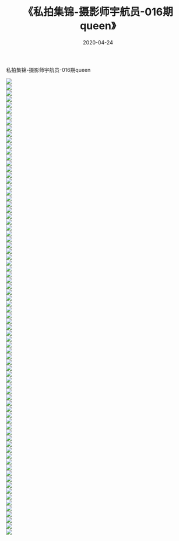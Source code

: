 ﻿---
layout: post
title:  《私拍集锦-摄影师宇航员-016期queen》
date:   2020-04-24
img: http://imgx.orgx.ga/漏D/网络美图/2020/私拍集锦-摄影师宇航员-016期queen/000.jpg
categories: [美女, 清纯, 唯美]
---

私拍集锦-摄影师宇航员-016期queen

  ![](http://imgx.orgx.ga/漏D/网络美图/2020/私拍集锦-摄影师宇航员-016期queen/001.jpg) <br> ![](http://imgx.orgx.ga/漏D/网络美图/2020/私拍集锦-摄影师宇航员-016期queen/002.jpg) <br> ![](http://imgx.orgx.ga/漏D/网络美图/2020/私拍集锦-摄影师宇航员-016期queen/003.jpg) <br> ![](http://imgx.orgx.ga/漏D/网络美图/2020/私拍集锦-摄影师宇航员-016期queen/004.jpg) <br> ![](http://imgx.orgx.ga/漏D/网络美图/2020/私拍集锦-摄影师宇航员-016期queen/005.jpg) <br> ![](http://imgx.orgx.ga/漏D/网络美图/2020/私拍集锦-摄影师宇航员-016期queen/006.jpg) <br> ![](http://imgx.orgx.ga/漏D/网络美图/2020/私拍集锦-摄影师宇航员-016期queen/007.jpg) <br> ![](http://imgx.orgx.ga/漏D/网络美图/2020/私拍集锦-摄影师宇航员-016期queen/008.jpg) <br> ![](http://imgx.orgx.ga/漏D/网络美图/2020/私拍集锦-摄影师宇航员-016期queen/009.jpg) <br> ![](http://imgx.orgx.ga/漏D/网络美图/2020/私拍集锦-摄影师宇航员-016期queen/010.jpg) <br> ![](http://imgx.orgx.ga/漏D/网络美图/2020/私拍集锦-摄影师宇航员-016期queen/011.jpg) <br> ![](http://imgx.orgx.ga/漏D/网络美图/2020/私拍集锦-摄影师宇航员-016期queen/012.jpg) <br> ![](http://imgx.orgx.ga/漏D/网络美图/2020/私拍集锦-摄影师宇航员-016期queen/013.jpg) <br> ![](http://imgx.orgx.ga/漏D/网络美图/2020/私拍集锦-摄影师宇航员-016期queen/014.jpg) <br> ![](http://imgx.orgx.ga/漏D/网络美图/2020/私拍集锦-摄影师宇航员-016期queen/015.jpg) <br> ![](http://imgx.orgx.ga/漏D/网络美图/2020/私拍集锦-摄影师宇航员-016期queen/016.jpg) <br> ![](http://imgx.orgx.ga/漏D/网络美图/2020/私拍集锦-摄影师宇航员-016期queen/017.jpg) <br> ![](http://imgx.orgx.ga/漏D/网络美图/2020/私拍集锦-摄影师宇航员-016期queen/018.jpg) <br> ![](http://imgx.orgx.ga/漏D/网络美图/2020/私拍集锦-摄影师宇航员-016期queen/019.jpg) <br> ![](http://imgx.orgx.ga/漏D/网络美图/2020/私拍集锦-摄影师宇航员-016期queen/020.jpg) <br> ![](http://imgx.orgx.ga/漏D/网络美图/2020/私拍集锦-摄影师宇航员-016期queen/021.jpg) <br> ![](http://imgx.orgx.ga/漏D/网络美图/2020/私拍集锦-摄影师宇航员-016期queen/022.jpg) <br> ![](http://imgx.orgx.ga/漏D/网络美图/2020/私拍集锦-摄影师宇航员-016期queen/023.jpg) <br> ![](http://imgx.orgx.ga/漏D/网络美图/2020/私拍集锦-摄影师宇航员-016期queen/024.jpg) <br> ![](http://imgx.orgx.ga/漏D/网络美图/2020/私拍集锦-摄影师宇航员-016期queen/025.jpg) <br> ![](http://imgx.orgx.ga/漏D/网络美图/2020/私拍集锦-摄影师宇航员-016期queen/026.jpg) <br> ![](http://imgx.orgx.ga/漏D/网络美图/2020/私拍集锦-摄影师宇航员-016期queen/027.jpg) <br> ![](http://imgx.orgx.ga/漏D/网络美图/2020/私拍集锦-摄影师宇航员-016期queen/028.jpg) <br> ![](http://imgx.orgx.ga/漏D/网络美图/2020/私拍集锦-摄影师宇航员-016期queen/029.jpg) <br> ![](http://imgx.orgx.ga/漏D/网络美图/2020/私拍集锦-摄影师宇航员-016期queen/030.jpg) <br> ![](http://imgx.orgx.ga/漏D/网络美图/2020/私拍集锦-摄影师宇航员-016期queen/031.jpg) <br> ![](http://imgx.orgx.ga/漏D/网络美图/2020/私拍集锦-摄影师宇航员-016期queen/032.jpg) <br> ![](http://imgx.orgx.ga/漏D/网络美图/2020/私拍集锦-摄影师宇航员-016期queen/033.jpg) <br> ![](http://imgx.orgx.ga/漏D/网络美图/2020/私拍集锦-摄影师宇航员-016期queen/034.jpg) <br> ![](http://imgx.orgx.ga/漏D/网络美图/2020/私拍集锦-摄影师宇航员-016期queen/035.jpg) <br> ![](http://imgx.orgx.ga/漏D/网络美图/2020/私拍集锦-摄影师宇航员-016期queen/036.jpg) <br> ![](http://imgx.orgx.ga/漏D/网络美图/2020/私拍集锦-摄影师宇航员-016期queen/037.jpg) <br> ![](http://imgx.orgx.ga/漏D/网络美图/2020/私拍集锦-摄影师宇航员-016期queen/038.jpg) <br> ![](http://imgx.orgx.ga/漏D/网络美图/2020/私拍集锦-摄影师宇航员-016期queen/039.jpg) <br> ![](http://imgx.orgx.ga/漏D/网络美图/2020/私拍集锦-摄影师宇航员-016期queen/040.jpg) <br> ![](http://imgx.orgx.ga/漏D/网络美图/2020/私拍集锦-摄影师宇航员-016期queen/041.jpg) <br> ![](http://imgx.orgx.ga/漏D/网络美图/2020/私拍集锦-摄影师宇航员-016期queen/042.jpg) <br> ![](http://imgx.orgx.ga/漏D/网络美图/2020/私拍集锦-摄影师宇航员-016期queen/043.jpg) <br> ![](http://imgx.orgx.ga/漏D/网络美图/2020/私拍集锦-摄影师宇航员-016期queen/044.jpg) <br> ![](http://imgx.orgx.ga/漏D/网络美图/2020/私拍集锦-摄影师宇航员-016期queen/045.jpg) <br> ![](http://imgx.orgx.ga/漏D/网络美图/2020/私拍集锦-摄影师宇航员-016期queen/046.jpg) <br> ![](http://imgx.orgx.ga/漏D/网络美图/2020/私拍集锦-摄影师宇航员-016期queen/047.jpg) <br> ![](http://imgx.orgx.ga/漏D/网络美图/2020/私拍集锦-摄影师宇航员-016期queen/048.jpg) <br> ![](http://imgx.orgx.ga/漏D/网络美图/2020/私拍集锦-摄影师宇航员-016期queen/049.jpg) <br> ![](http://imgx.orgx.ga/漏D/网络美图/2020/私拍集锦-摄影师宇航员-016期queen/050.jpg) <br> ![](http://imgx.orgx.ga/漏D/网络美图/2020/私拍集锦-摄影师宇航员-016期queen/051.jpg) <br> ![](http://imgx.orgx.ga/漏D/网络美图/2020/私拍集锦-摄影师宇航员-016期queen/052.jpg) <br> ![](http://imgx.orgx.ga/漏D/网络美图/2020/私拍集锦-摄影师宇航员-016期queen/053.jpg) <br> ![](http://imgx.orgx.ga/漏D/网络美图/2020/私拍集锦-摄影师宇航员-016期queen/054.jpg) <br> ![](http://imgx.orgx.ga/漏D/网络美图/2020/私拍集锦-摄影师宇航员-016期queen/055.jpg) <br> ![](http://imgx.orgx.ga/漏D/网络美图/2020/私拍集锦-摄影师宇航员-016期queen/056.jpg) <br> ![](http://imgx.orgx.ga/漏D/网络美图/2020/私拍集锦-摄影师宇航员-016期queen/057.jpg) <br> ![](http://imgx.orgx.ga/漏D/网络美图/2020/私拍集锦-摄影师宇航员-016期queen/058.jpg) <br> ![](http://imgx.orgx.ga/漏D/网络美图/2020/私拍集锦-摄影师宇航员-016期queen/059.jpg) <br> ![](http://imgx.orgx.ga/漏D/网络美图/2020/私拍集锦-摄影师宇航员-016期queen/060.jpg) <br> ![](http://imgx.orgx.ga/漏D/网络美图/2020/私拍集锦-摄影师宇航员-016期queen/061.jpg) <br> ![](http://imgx.orgx.ga/漏D/网络美图/2020/私拍集锦-摄影师宇航员-016期queen/062.jpg) <br> ![](http://imgx.orgx.ga/漏D/网络美图/2020/私拍集锦-摄影师宇航员-016期queen/063.jpg) <br> ![](http://imgx.orgx.ga/漏D/网络美图/2020/私拍集锦-摄影师宇航员-016期queen/064.jpg) <br> ![](http://imgx.orgx.ga/漏D/网络美图/2020/私拍集锦-摄影师宇航员-016期queen/065.jpg) <br> ![](http://imgx.orgx.ga/漏D/网络美图/2020/私拍集锦-摄影师宇航员-016期queen/066.jpg) <br> ![](http://imgx.orgx.ga/漏D/网络美图/2020/私拍集锦-摄影师宇航员-016期queen/067.jpg) <br> ![](http://imgx.orgx.ga/漏D/网络美图/2020/私拍集锦-摄影师宇航员-016期queen/068.jpg) <br> ![](http://imgx.orgx.ga/漏D/网络美图/2020/私拍集锦-摄影师宇航员-016期queen/069.jpg) <br> ![](http://imgx.orgx.ga/漏D/网络美图/2020/私拍集锦-摄影师宇航员-016期queen/070.jpg) <br> ![](http://imgx.orgx.ga/漏D/网络美图/2020/私拍集锦-摄影师宇航员-016期queen/071.jpg) <br> ![](http://imgx.orgx.ga/漏D/网络美图/2020/私拍集锦-摄影师宇航员-016期queen/072.jpg) <br> ![](http://imgx.orgx.ga/漏D/网络美图/2020/私拍集锦-摄影师宇航员-016期queen/073.jpg) <br> ![](http://imgx.orgx.ga/漏D/网络美图/2020/私拍集锦-摄影师宇航员-016期queen/074.jpg) <br> ![](http://imgx.orgx.ga/漏D/网络美图/2020/私拍集锦-摄影师宇航员-016期queen/075.jpg) <br> ![](http://imgx.orgx.ga/漏D/网络美图/2020/私拍集锦-摄影师宇航员-016期queen/076.jpg) <br> ![](http://imgx.orgx.ga/漏D/网络美图/2020/私拍集锦-摄影师宇航员-016期queen/077.jpg) <br> ![](http://imgx.orgx.ga/漏D/网络美图/2020/私拍集锦-摄影师宇航员-016期queen/078.jpg) <br>